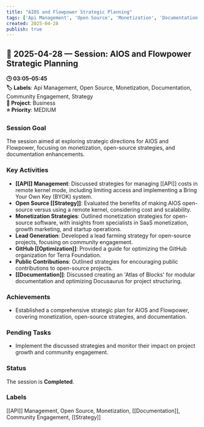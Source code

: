 ```yaml
---
title: "AIOS and Flowpower Strategic Planning"
tags: ['Api Management', 'Open Source', 'Monetization', 'Documentation', 'Community Engagement', 'Strategy']
created: 2025-04-28
publish: true
---
```


## 📅 2025-04-28 — Session: AIOS and Flowpower Strategic Planning

**🕒 03:05–05:45**  
**🏷️ Labels**: Api Management, Open Source, Monetization, Documentation, Community Engagement, Strategy  
**📂 Project**: Business  
**⭐ Priority**: MEDIUM  


### Session Goal
The session aimed at exploring strategic directions for AIOS and Flowpower, focusing on monetization, open-source strategies, and documentation enhancements.

### Key Activities
- **[[API]] Management**: Discussed strategies for managing [[API]] costs in remote kernel mode, including limiting access and implementing a Bring Your Own Key (BYOK) system.
- **Open Source [[Strategy]]**: Evaluated the benefits of making AIOS open-source versus using a remote kernel, considering cost and scalability.
- **Monetization Strategies**: Outlined monetization strategies for open-source software, with insights from specialists in SaaS monetization, growth marketing, and startup operations.
- **Lead Generation**: Developed a lead farming strategy for open-source projects, focusing on community engagement.
- **GitHub [[Optimization]]**: Provided a guide for optimizing the GitHub organization for Terra Foundation.
- **Public Contributions**: Outlined strategies for encouraging public contributions to open-source projects.
- **[[Documentation]]**: Discussed creating an 'Atlas of Blocks' for modular documentation and optimizing Docusaurus for project structuring.

### Achievements
- Established a comprehensive strategic plan for AIOS and Flowpower, covering monetization, open-source strategies, and documentation.

### Pending Tasks
- Implement the discussed strategies and monitor their impact on project growth and community engagement.

### Status
The session is **Completed**.

### Labels
[[API]] Management, Open Source, Monetization, [[Documentation]], Community Engagement, [[Strategy]]
